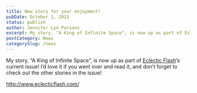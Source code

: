 ```yaml
---
title: New story for your enjoyment!
pubDate: October 1, 2011
status: publish
author: Jennifer Lyn Parsons
excerpt: My story, "A King of Infinite Space", is now up as part of Eclectic Flash's current issue!
postCategory: News
categorySlug: /news
---
```

My story, “A King of Infinite Space”, is now up as part of [Eclectic Flash](http://www.eclecticflash.com/)‘s current issue! I’d love it if you went over and read it, and don’t forget to check out the other stories in the issue!

http://www.eclecticflash.com/
